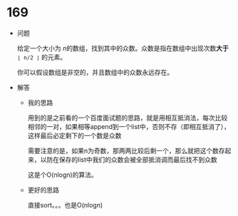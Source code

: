 # 169

* 问题

  给定一个大小为 *n*的数组，找到其中的众数。众数是指在数组中出现次数**大于** `⌊ n/2 ⌋` 的元素。

  你可以假设数组是非空的，并且数组中的众数永远存在。

* 解答

  * 我的思路

    用到的是之前看的一个百度面试题的思路，就是用相互抵消法，每次比较相邻的一对，如果相等append到一个list中，否则不存（即相互抵消了），这样最后必定剩下的一个数是众数

    需要注意的是，如果n为奇数，那两两比较后剩一个，那么就把这个数存起来，以防在保存的list中我们的众数会被全部抵消调而最后找不到众数

    这是个O(nlogn)的算法。

  * 更好的思路

    直接sort。。。也是O(nlogn)

  ​